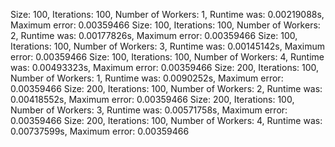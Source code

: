 Size: 100, Iterations: 100, Number of Workers: 1,	Runtime was: 0.00219088s,	Maximum error: 0.00359466
Size: 100, Iterations: 100, Number of Workers: 2,	Runtime was: 0.00177826s,	Maximum error: 0.00359466
Size: 100, Iterations: 100, Number of Workers: 3,	Runtime was: 0.00145142s,	Maximum error: 0.00359466
Size: 100, Iterations: 100, Number of Workers: 4,	Runtime was: 0.00493323s,	Maximum error: 0.00359466
Size: 200, Iterations: 100, Number of Workers: 1,	Runtime was: 0.0090252s,	Maximum error: 0.00359466
Size: 200, Iterations: 100, Number of Workers: 2,	Runtime was: 0.00418552s,	Maximum error: 0.00359466
Size: 200, Iterations: 100, Number of Workers: 3,	Runtime was: 0.00571758s,	Maximum error: 0.00359466
Size: 200, Iterations: 100, Number of Workers: 4,	Runtime was: 0.00737599s,	Maximum error: 0.00359466
